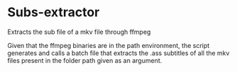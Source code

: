 # Subs-extractor
Extracts the sub file of a mkv file through ffmpeg

Given that the ffmpeg binaries are in the path environment, the script generates and calls a batch file that extracts the .ass subtitles of all the mkv files present in the folder path given as an argument.
